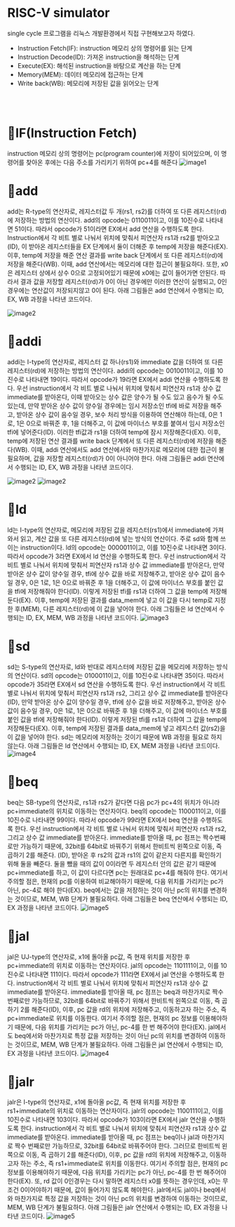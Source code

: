 
# RISC-V simulator

single cycle 프로그램을 리눅스 개발환경에서 직접 구현해보고자 하였다. 
* Instruction Fetch(IF): instruction 메모리 상의 명령어를 읽는 단계
* Instruction Decode(ID): 가져온 instruction을 해석하는 단계
* Execute(EX): 해석된 instruction을 바탕으로 계산을 하는 단계
* Memory(MEM): 데이터 메모리에 접근하는 단계
* Write back(WB): 메모리에 저장된 값을 읽어오는 단계

<br><br>

# 🌟IF(Instruction Fetch)
instruction 메모리 상의 명령어는 pc(program counter)에 저장이 되어있으며, 이 명령어를 찾아온 후에는 다음 주소를 가리키기 위하여 pc+4를 해준다
![image1](https://user-images.githubusercontent.com/110325367/229280302-f8d73cae-7aef-446f-b1eb-3413d8612915.png)


# 🌟add
add는 R-type의 연산자로, 레지스터값 두 개(rs1, rs2)를 더하여 또 다른 레지스터(rd)에 저장하는 방법의 연산이다. 
add의 opcode는 0110011이고, 이를 10진수로 나타내면 51이다. 따라서 opcode가 51이라면 EX에서 add 연산을 수행하도록 한다. Instruction에서 각 비트 별로 나눠서 위치에 맞춰서 피연산자 rs1과 rs2를 받아오고(ID), 이 받아온 레지스터들을 EX 단계에서 둘이 더해준 후 temp에 저장을 해준다(EX). 이후, temp에 저장을 해준 연산 결과를 write back 단계에서 또 다른 레지스터(rd)에 저장을 해준다(WB). 이때, add 연산에서는 메모리에 대한 접근이 불필요하다. 또한, x0은 레지스터 상에서 상수 0으로 고정되어있기 때문에 x0에는 값이 들어가면 안된다. 따라서 결과 값을 저장할 레지스터(rd)가 0이 아닌 경우에만 이러한 연산이 실행되고, 0인 경우에는 연산값이 저장되지않고 0이 된다. 아래 그림들은 add 연산에서 수행되는 ID, EX, WB 과정을 나타낸 코드이다.

![image2](https://user-images.githubusercontent.com/110325367/229280412-e2d35f90-a320-4cae-ac84-3815b82e0d38.png)

# 🌟addi
addi는 I-type의 연산자로, 레지스터 값 하나(rs1)와 immediate 값을 더하여 또 다른 레지스터(rd)에 저장하는 방법의 연산이다. 
addi의 opcode는 0010011이고, 이를 10진수로 나타내면 19이다. 따라서 opcode가 19라면 EX에서 addi 연산을 수행하도록 한다. 우선 instruction에서 각 비트 별로 나눠서 위치에 맞춰서 피연산자 rs1과 상수 값 immediate를 받아온다, 이때 받아오는 상수 값은 양수가 될 수도 있고 음수가 될 수도 있는데, 만약 받아온 상수 값이 양수일 경우에는 임시 저장소인 tfi에 바로 저장을 해주고, 받아온 상수 값이 음수일 경우, 보수 처리 방식을 이용하여 연산해야 하는데, 0은 1로, 1은 0으로 바꿔준 후, 1을 더해주고, 이 값에 마이너스 부호를 붙여서 임시 저장소인 tfi에 넣어준다(ID). 이러한 tfi값과 rs1을 더하여 temp에 잠시 저장해준다(EX). 이후, temp에 저장된 연산 결과를 write back 단계에서 또 다른 레지스터(rd)에 저장을 해준다(WB). 이때, addi 연산에서도 add 연산에서와 마찬가지로 메모리에 대한 접근이 불필요하며, 값을 저장할 레지스터(rd)가 0이 아니어야 한다. 아래 그림들은 addi 연산에서 수행되는 ID, EX, WB 과정을 나타낸 코드이다.

![image2](https://user-images.githubusercontent.com/110325367/229280457-0ca75d24-8cf9-4265-991e-d8aeec16a81d.png)
![image2](https://user-images.githubusercontent.com/110325367/229280498-b67321bb-e777-4c8a-a98b-4981341702d0.png)


# 🌟Id
ld는 I-type의 연산자로, 메모리에 저장된 값을 레지스터(rs1)에서 immediate에 가져와서 읽고, 계산 값을 또 다른 레지스터(rd)에 넣는 방식의 연산이다. 
주로 sd와 함께 쓰이는 instruction이다. ld의 opcode는 0000011이고, 이를 10진수로 나타내면 3이다. 따라서 opcode가 3라면 EX에서 ld 연산을 수행하도록 한다. 우선 instruction에서 각 비트 별로 나눠서 위치에 맞춰서 피연산자 rs1과 상수 값 immediate를 받아온다, 만약 받아온 상수 값이 양수일 경우, tfi에 상수 값을 바로 저장해주고, 받아온 상수 값이 음수일 경우, 0은 1로, 1은 0으로 바꿔준 후 1을 더해주고, 이 값에 마이너스 부호를 붙인 값을 tfi에 저장해줘야 한다(ID). 이렇게 저장된 tfi를 rs1과 더하여 그 값을 temp에 저장해둔다(EX). 이후, temp에 저장된 결과를 data_mem에 넣고 이 
값을 다시 temp로 지정한 후(MEM), 다른 레지스터(rd)에 이 값을 넣어야 한다. 아래 그림들은 ld 연산에서 수행되는 ID, EX, MEM, WB 과정을 나타낸 코드이다.
![image3](https://user-images.githubusercontent.com/110325367/229280576-d87d7b1f-0067-43ca-9421-e38beb0eff5e.png)

# 🌟sd
sd는 S-type의 연산자로, ld와 반대로 레지스터에 저장된 값을 메모리에 저장하는 방식의 연산이다. 
sd의 opcode는 0100011이고, 이를 10진수로 나타내면 35이다. 따라서 opcode가 35라면 EX에서 sd 연산을 수행하도록 한다. 우선 instruction에서 각 비트 별로 나눠서 위치에 맞춰서 피연산자 rs1과 rs2, 그리고 상수 값 immediate를 받아온다(ID), 만약 받아온 상수 값이 양수일 경우, tfi에 상수 값을 바로 저장해주고, 받아온 상수 값이 음수일 경우, 0은 1로, 1은 0으로 바꿔준 후 1을 더해주고, 이 값에 마이너스 부호를 붙인 값을 tfi에 저장해줘야 한다(ID). 이렇게 저장된 tfi를 rs1과 더하여 그 값을 temp에 저장해둔다(EX). 이후, temp에 저장된 결과를 data_mem에 넣고 레지스터 값(rs2)을 이 값을 넣어야 한다. sd는 메모리에 저장하는 것이기 때문에 WB 과정을 필요로 하지 않는다. 아래 그림들은 ld 연산에서 수행되는 ID, EX, MEM 과정을 나타낸 코드이다.
![image4](https://user-images.githubusercontent.com/110325367/229280611-b7edb61a-d4eb-4422-a316-98cc54cc37ee.png)


# 🌟beq
beq는 SB-type의 연산자로, rs1과 rs2가 같다면 다음 pc가 pc+4의 위치가 아니라 pc+immediate의 위치로 이동하는 연산자이다. 
beq의 opcode는 1100011이고, 이를 10진수로 나타내면 99이다. 따라서 opcode가 99라면 EX에서 beq 연산을 수행하도록 한다. 우선 instruction에서 각 비트 별로 나눠서 위치에 맞춰서 피연산자 rs1과 rs2, 그리고 상수 값 immediate를 받아온다. immediate를 받아올 때, pc 점프는 짝수번째로만 가능하기 때문에, 32bit를 64bit로 바꿔주기 위해서 한비트씩 왼쪽으로 이동, 즉 곱하기 2를 해준다. (ID), 받아온 후 rs2의 값과 rs1의 값이 같은지 다른지를 확인하기 위해 둘을 빼준다. 둘을 뺐을 때의 값이 0이라면 두 레지스터 안의 값은 같기 때문에 pc+immediate를 하고, 이 값이 다르다면 pc는 원래대로 pc+4를 해줘야 한다. 여기서 주의할 점은, 현재의 pc를 이용하여 비교해야하기 때문에, 다음 위치를 가리키는 pc가 아닌, pc-4로 해야 한다(EX). beq에서는 값을 저장하는 것이 아닌 pc의 위치를 변경하는 것이므로, MEM, WB 단계가 불필요하다. 아래 그림들은 beq 연산에서 수행되는 ID, EX 과정을 나타낸 코드이다.
![image5](https://user-images.githubusercontent.com/110325367/229280715-d9b28e7d-745d-4fba-9121-51c8f4c375cf.png)

# 🌟jal
jal은 UJ-type의 연산자로, x1에 돌아올 pc값, 즉 현재 위치를 저장한 후 pc+immediate의 위치로 이동하는 연산자이다. 
jal의 opcode는 1101111이고, 이를 10진수로 나타내면 111이다. 따라서 opcode가 111라면 EX에서 jal 연산을 수행하도록 한다. instruction에서 각 비트 별로 나눠서 위치에 맞춰서 피연산자 rs1과 상수 값 immediate를 받아온다. immediate를 받아올 때, pc 점프는 beq과 마찬가지로 짝수 번째로만 가능하므로, 32bit를 64bit로 바꿔주기 위해서 한비트씩 왼쪽으로 이동, 즉 곱하기 2를 해준다(ID), 이후, pc 값을 rd의 위치에 저장해주고, 이동하고자 하는 주소, 즉 pc+immediate로 위치를 이동한다. 여기서 주의할 점은, 현재의 pc 정보를 이용해야하기 때문에, 다음 위치를 가리키는 pc가 아닌, pc-4를 한 번 해주어야 한다(EX). jal에서도 beq에서와 마찬가지로 특정 값을 저장하는 것이 아닌 pc의 위치를 변경하여 이동하는 것이므로, MEM, WB 단계가 불필요하다. 아래 그림들은 jal 연산에서 수행되는 ID, EX 과정을 나타낸 코드이다.
![image4](https://user-images.githubusercontent.com/110325367/229280772-5d071242-42c9-4c9e-aadf-9f1203e4d91a.png)


# 🌟jalr
jalr은 I-type의 연산자로, x1에 돌아올 pc값, 즉 현재 위치를 저장한 후 rs1+immediate의 위치로 이동하는 연산자이다. 
jalr의 opcode는 1100111이고, 이를 10진수로 나타내면 103이다. 따라서 opcode가 103이라면 EX에서 jalr 연산을 수행하도록 한다. instruction에서 각 비트 별로 나눠서 위치에 맞춰서 피연산자 rs1과 상수 값 immediate를 받아온다. immediate를 받아올 때, pc 점프는 beq이나 jal과 마찬가지로 짝수 번째로만 가능하므로, 32bit를 64bit로 바꿔주어야 한다. 그러므로 한비트씩 왼쪽으로 이동, 즉 곱하기 2를 해준다(ID), 이후, pc 값을 rd의 위치에 저장해주고, 이동하고자 하는 주소, 즉 rs1+immediate로 위치를 이동한다. 여기서 주의할 점은, 현재의 pc 정보를 이용해야하기 때문에, 다음 위치를 가리키는 pc가 아닌, pc-4를 한 번 해주어야 한다(EX). 또, rd 값이 0인경우는 다시 말하면 레지스터 x0를 뜻하는 경우인데, x0는 무조건 0이어야하기 때문에, 값이 들어가지 않도록 해야한다. jalr에서도 jal이나 beq에서와 마찬가지로 특정 값을 저장하는 것이 아닌 pc의 위치를 변경하여 이동하는 것이므로, MEM, WB 단계가 불필요하다. 아래 그림들은 jalr 연산에서 수행되는 ID, EX 과정을 나타낸 코드이다.
![image5](https://user-images.githubusercontent.com/110325367/229280808-eb7480cf-1248-4503-a5ac-a72e90f3d145.png)

